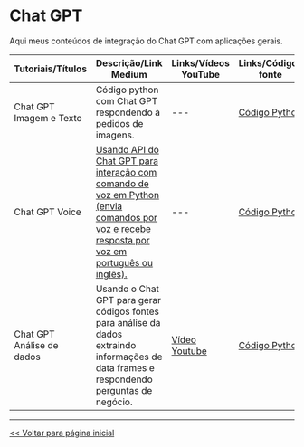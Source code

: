 # Chat GPT
Aqui meus conteúdos de integração do Chat GPT com aplicações gerais.

| Tutoriais/Títulos    | Descrição/Link Medium  | Links/Vídeos YouTube | Links/Códigos fonte |
| --- | --- | --- | --- |
| Chat GPT Imagem e Texto | Código python com Chat GPT respondendo à pedidos de imagens. | --- | [Código Python](https://github.com/dev-daniel-amorim/Topico-ChatGPT/blob/main/GPT_resposta_imagens/main.py) | 
| Chat GPT Voice| [Usando API do Chat GPT para interação com comando de voz em Python (envia comandos por voz e recebe resposta por voz em português ou inglês).](https://medium.com/@dev.daniel.amorim/assistente-com-chat-gpt-6512c606a28e) | --- | [Código Python](https://github.com/dev-daniel-amorim/Topico-ChatGPT/blob/main/ChatGPT_Voice/main.py) |
| Chat GPT Análise de dados | Usando o Chat GPT para gerar códigos fontes para análise da dados extraindo informações de data frames e respondendo perguntas de negócio. | [Vídeo Youtube](https://youtu.be/k1FBwJ5Y_cE) | [Código Python]() |


<hr>

[<< Voltar para página inicial](https://github.com/dev-daniel-amorim)
